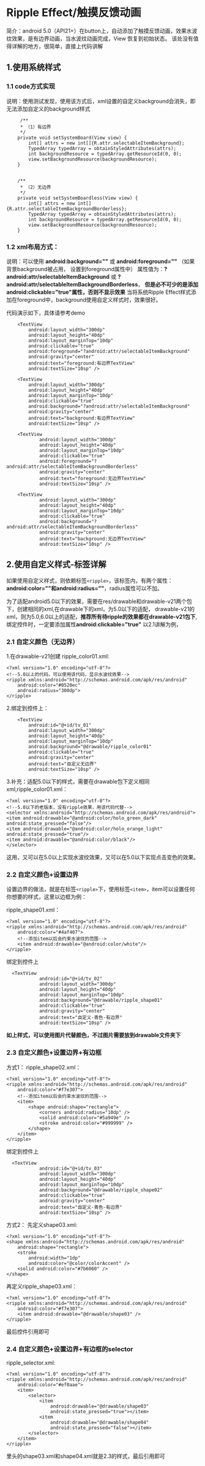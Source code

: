 # Ripple Effect/触摸反馈动画

简介：android 5.0（API21+）在button上，自动添加了触摸反馈动画，效果水波纹效果，是有边界动画，当水波纹动画完成，View 恢复到初始状态。
该处没有值得详解的地方，很简单，直接上代码讲解


## 1.使用系统样式

### 1.1 code方式实现
说明：使用测试发现，使用该方式后，xml设置的自定义background会消失，即无法添加自定义的background样式

         /**
         * （1）有边界
         */
        private void setSystemBoard(View view) {
            int[] attrs = new int[]{R.attr.selectableItemBackground};
            TypedArray typedArray = obtainStyledAttributes(attrs);
            int backgroundResource = typedArray.getResourceId(0, 0);
            view.setBackgroundResource(backgroundResource);
        }
        
    
        /**
         * （2）无边界
         */
        private void setSystemBoardless(View view) {
            int[] attrs = new int[]{R.attr.selectableItemBackgroundBorderless};
            TypedArray typedArray = obtainStyledAttributes(attrs);
            int backgroundResource = typedArray.getResourceId(0, 0);
            view.setBackgroundResource(backgroundResource);
        }
    
### 1.2 xml布局方式：

说明：可以使用 **android:background=""** 或 **android:foreground=""** （如果背景background被占用， 设置到foreground属性中）
属性值为：**?android:attr/selectableItemBackground** 或 **?android:attr/selectableItemBackgroundBorderless**，
**但是必不可少的是添加android:clickable="true"属性，否则不显示效果**
当将系统Ripple Effect样式添加在foreground中，background使用自定义样式时，效果很好。

代码演示如下，具体请参考demo

        <TextView
            android:layout_width="300dp"
            android:layout_height="40dp"
            android:layout_marginTop="10dp"
            android:clickable="true"
            android:foreground="?android:attr/selectableItemBackground"
            android:gravity="center"
            android:text="foreground:有边界TextView"
            android:textSize="10sp" />

        <TextView
            android:layout_width="300dp"
            android:layout_height="40dp"
            android:layout_marginTop="10dp"
            android:clickable="true"
            android:background="?android:attr/selectableItemBackground"
            android:gravity="center"
            android:text="background:有边界TextView"
            android:textSize="10sp" />
    
        <TextView
                android:layout_width="300dp"
                android:layout_height="40dp"
                android:layout_marginTop="10dp"
                android:clickable="true"
                android:foreground="?android:attr/selectableItemBackgroundBorderless"
                android:gravity="center"
                android:text="foreground:无边界TextView"
                android:textSize="10sp" />
    
        <TextView
                android:layout_width="300dp"
                android:layout_height="40dp"
                android:layout_marginTop="10dp"
                android:clickable="true"
                android:background="?android:attr/selectableItemBackgroundBorderless"
                android:gravity="center"
                android:text="background:无边界TextView"
                android:textSize="10sp" />

 ## 2.使用自定义样式-<ripple>标签详解
 
 如果使用自定义样式，则依赖标签`<ripple>`，该标签内，有两个属性：**android:color=""和android:radius=""**，radius属性可以不加。
 
 为了适配android5.0以下的效果，需要在res/drawable和drawable-v21两个包下，创建相同的xml,在drawable下的xml，为5.0以下的适配，
 drawable-v21的xml，则为5.0,6.0以上的适配，**推荐所有待ripple的效果都在drawable-v21包下**,
 绑定控件时，一定要添加属性**android:clickable="true"**
 以2.1讲解为例，
 ### 2.1 自定义颜色（无边界）
1.在drawable-v21创建 ripple_color01.xml:
    
    <?xml version="1.0" encoding="utf-8"?>
    <!--5.0以上的代码，可以使用该代码，显示水波纹效果-->
    <ripple xmlns:android="http://schemas.android.com/apk/res/android"
        android:color="#0520ec"
        android:radius="300dp">
    </ripple>
 
2.绑定到控件上：
    
        <TextView
            android:id="@+id/tv_01"
            android:layout_width="300dp"
            android:layout_height="40dp"
            android:layout_marginTop="10dp"
            android:background="@drawable/ripple_color01"
            android:clickable="true"
            android:gravity="center"
            android:text="自定义无边界"
            android:textSize="10sp" />   

 
3.补充：适配5.0以下的样式，需要在drawable包下定义相同xml,ripple_color01.xml：

    <?xml version="1.0" encoding="utf-8"?>
    <!--5.0以下的老版本，没有ripple效果，用该代码代替-->
    <selector xmlns:android="http://schemas.android.com/apk/res/android">
    <item android:drawable="@android:color/holo_green_dark" android:state_pressed="false"/>
    <item android:drawable="@android:color/holo_orange_light" android:state_pressed="true"/>
    <item android:drawable="@android:color/black"/>
    </selector>
  
这用，又可以在5.0以上实现水波纹效果，又可以在5.0以下实现点击变色的效果。

### 2.2 自定义颜色+设置边界
设置边界的做法，就是在标签`<ripple>`下，使用标签`<item>`，item可以设置任何你想要的样式，这里以边框为例：

ripple_shape01.xml：
    
    <?xml version="1.0" encoding="utf-8"?>
    <ripple xmlns:android="http://schemas.android.com/apk/res/android"
        android:color="#4af407">
        <!--添加item以后会约束水波纹的范围-->
        <item android:drawable="@android:color/white"/>
    </ripple>
    
绑定到控件上
    
      <TextView
                android:id="@+id/tv_02"
                android:layout_width="300dp"
                android:layout_height="40dp"
                android:layout_marginTop="10dp"
                android:background="@drawable/ripple_shape01"
                android:clickable="true"
                android:gravity="center"
                android:text="自定义-青色-有边界"
                android:textSize="10sp" />

**如上样式，可以使用图片代替颜色，不过图片需要放到drawable文件夹下**

### 2.3 自定义颜色+设置边界+有边框
方式1：
ripple_shape02.xml：

    <?xml version="1.0" encoding="utf-8"?>
    <ripple xmlns:android="http://schemas.android.com/apk/res/android"
        android:color="#f7e307">
        <!--添加item以后会约束水波纹的范围-->
        <item>
            <shape android:shape="rectangle">
                <corners android:radius="10dp" />
                <solid android:color="#5a949e" />
                <stroke android:color="#999999" />
            </shape>
        </item>
    </ripple>
      
绑定到控件上
    
      <TextView
                android:id="@+id/tv_03"
                android:layout_width="300dp"
                android:layout_height="40dp"
                android:layout_marginTop="10dp"
                android:background="@drawable/ripple_shape02"
                android:clickable="true"
                android:gravity="center"
                android:text="自定义-青色-有边界"
                android:textSize="10sp" />

方式2：
先定义shape03.xml:
    
    <?xml version="1.0" encoding="utf-8"?>
    <shape xmlns:android="http://schemas.android.com/apk/res/android"
        android:shape="rectangle">
        <stroke
            android:width="1dp"
            android:color="@color/colorAccent" />
        <solid android:color="#7b6060" />
    </shape>
    
再定义ripple_shape03.xml：

    <?xml version="1.0" encoding="utf-8"?>
    <ripple xmlns:android="http://schemas.android.com/apk/res/android"
        android:color="#f7e307">
        <item android:drawable="@drawable/shape03" />
    </ripple>
最后控件引用即可  
### 2.4 自定义颜色+设置边界+有边框的selector

ripple_selector.xml:
    
    <?xml version="1.0" encoding="utf-8"?>
    <ripple xmlns:android="http://schemas.android.com/apk/res/android"
        android:color="#ef0aae">
        <item>
            <selector>
                <item
                    android:drawable="@drawable/shape03"
                    android:state_pressed="true"></item>
                <item
                    android:drawable="@drawable/shape04"
                    android:state_pressed="false"></item>
            </selector>
        </item>
    </ripple>
 里头的shape03.xml和shape04.xml就是2.3的样式，最后引用即可
 
 

